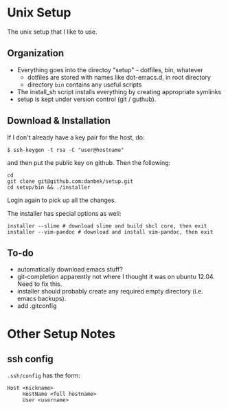 Unix Setup
==========

The unix setup that I like to use.

Organization
------------

* Everything goes into the directoy "setup" - dotfiles, bin, whatever
  * dotfiles are stored with names like dot-emacs.d, in root directory
  * directory `bin` contains any useful scripts
* The install_sh script installs everything by creating appropriate symlinks
* setup is kept under version control (git / guthub).

Download & Installation
-----------------------
If I don't already have a key pair for the host, do:

    $ ssh-keygen -t rsa -C "user@hostname"

and then put the public key on github. Then the following:

    cd
    git clone git@github.com:danbek/setup.git
    cd setup/bin && ./installer

Login again to pick up all the changes.

The installer has special options as well:

    installer --slime # download slime and build sbcl core, then exit
    installer --vim-pandoc # download and install vim-pandoc, then exit

To-do
-----
* automatically download emacs stuff?
* git-completion apparently not where I thought it was on ubuntu 12.04. Need to fix this.
* installer should probably create any required empty directory (i.e. emacs backups).
* add .gitconfig

Other Setup Notes
=================

ssh config
----------
`.ssh/config` has the form:

    Host <nickname>
         HostName <full hostname>
         User <username>


